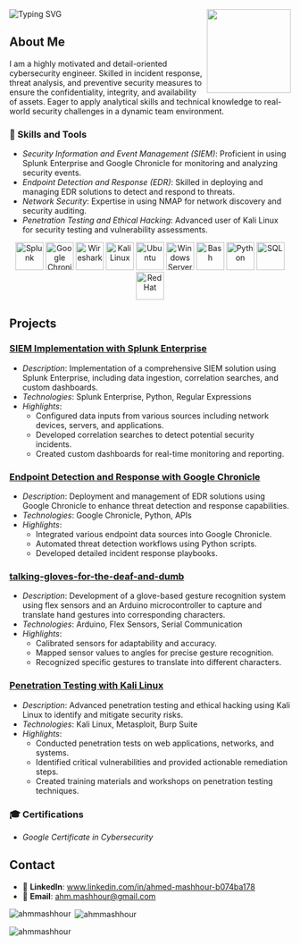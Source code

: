 <img align="right" height="150" src="https://i.giphy.com/media/v1.Y2lkPTc5MGI3NjExMjZybWx4ZXo0Y2N0anI1aHd5cWoxYmVndnlubDB5NXN2YWFxOGIybyZlcD12MV9pbnRlcm5hbF9naWZfYnlfaWQmY3Q9Zw/RDZo7znAdn2u7sAcWH/giphy.gif"  />

   </head>
<body>
    <div class="typing-svg">
                <img src="https://readme-typing-svg.herokuapp.com/?font=Righteous&size=35&center=true&vCenter=true&width=500&height=70&duration=4000&lines=Hi+There!+👋;+I'm+Ahmed+Mashhour;+Communication+Engineer;+CyberSecurity+Engineer;" alt="Typing SVG">
    </div>
</body>
</html>

## About Me
I am a highly motivated and detail-oriented cybersecurity engineer. Skilled in incident response, threat analysis, and preventive security measures to ensure the confidentiality, integrity, and availability of assets. Eager to apply analytical skills and technical knowledge to real-world security challenges in a dynamic team environment.

### 🧰 Skills and Tools
- *Security Information and Event Management (SIEM)*: Proficient in using Splunk Enterprise and Google Chronicle for monitoring and analyzing security events.
- *Endpoint Detection and Response (EDR)*: Skilled in deploying and managing EDR solutions to detect and respond to threats.
- *Network Security*: Expertise in using NMAP for network discovery and security auditing.
- *Penetration Testing and Ethical Hacking*: Advanced user of Kali Linux for security testing and vulnerability assessments.

<p align="center">
  <a href="#"><img src="https://cdn.jsdelivr.net/gh/devicons/devicon/icons/splunk/splunk-original.svg" title="Splunk" alt="Splunk" width="50" height="50"/></a>
  <a href="#"><img src="https://cdn.jsdelivr.net/gh/devicons/devicon/icons/google/google-original.svg" title="Google Chronicle" alt="Google Chronicle" width="50" height="50"/></a>
  <a href="#"><img src="https://cdn.jsdelivr.net/gh/devicons/devicon/icons/wireshark/wireshark-original.svg" title="Wireshark" alt="Wireshark" width="50" height="50"/></a>
  <a href="#"><img src="https://cdn.jsdelivr.net/gh/devicons/devicon/icons/linux/linux-original.svg" title="Kali Linux" alt="Kali Linux" width="50" height="50"/></a>
  <a href="#"><img src="https://cdn.jsdelivr.net/gh/devicons/devicon/icons/ubuntu/ubuntu-plain.svg" title="Ubuntu" alt="Ubuntu" width="50" height="50"/></a>
  <a href="#"><img src="https://cdn.jsdelivr.net/gh/devicons/devicon/icons/windows8/windows8-original.svg" title="Windows Server" alt="Windows Server" width="50" height="50"/></a>
  <a href="#"><img src="https://cdn.jsdelivr.net/gh/devicons/devicon/icons/bash/bash-original.svg" title="Bash" alt="Bash" width="50" height="50"/></a>
  <a href="#"><img src="https://cdn.jsdelivr.net/gh/devicons/devicon/icons/python/python-original.svg" title="Python" alt="Python" width="50" height="50"/></a>
  <a href="#"><img src="https://cdn.jsdelivr.net/gh/devicons/devicon/icons/mysql/mysql-original.svg" title="SQL" alt="SQL" width="50" height="50"/></a>
  <a href="#"><img src="https://cdn.jsdelivr.net/gh/devicons/devicon/icons/redhat/redhat-original.svg" title="RedHat" alt="RedHat" width="50" height="50"/></a>
</p>


## Projects
### [SIEM Implementation with Splunk Enterprise](https://github.com/yourusername/siem-splunk)
- *Description*: Implementation of a comprehensive SIEM solution using Splunk Enterprise, including data ingestion, correlation searches, and custom dashboards.
- *Technologies*: Splunk Enterprise, Python, Regular Expressions
- *Highlights*:
  - Configured data inputs from various sources including network devices, servers, and applications.
  - Developed correlation searches to detect potential security incidents.
  - Created custom dashboards for real-time monitoring and reporting.

### [Endpoint Detection and Response with Google Chronicle](https://github.com/yourusername/edr-google-chronicle)
- *Description*: Deployment and management of EDR solutions using Google Chronicle to enhance threat detection and response capabilities.
- *Technologies*: Google Chronicle, Python, APIs
- *Highlights*:
  - Integrated various endpoint data sources into Google Chronicle.
  - Automated threat detection workflows using Python scripts.
  - Developed detailed incident response playbooks.

### [talking-gloves-for-the-deaf-and-dumb](https://github.com/AhmMashhour/talking-gloves-for-the-deaf-and-dumb.git)
- *Description*: Development of a glove-based gesture recognition system using flex sensors and an Arduino microcontroller to capture and translate hand gestures into corresponding characters.
- *Technologies*: Arduino, Flex Sensors, Serial Communication
- *Highlights*:
  - Calibrated sensors for adaptability and accuracy.
  - Mapped sensor values to angles for precise gesture recognition.
  - Recognized specific gestures to translate into different characters.

### [Penetration Testing with Kali Linux](https://github.com/yourusername/pentest-kali-linux)
- *Description*: Advanced penetration testing and ethical hacking using Kali Linux to identify and mitigate security risks.
- *Technologies*: Kali Linux, Metasploit, Burp Suite
- *Highlights*:
  - Conducted penetration tests on web applications, networks, and systems.
  - Identified critical vulnerabilities and provided actionable remediation steps.
  - Created training materials and workshops on penetration testing techniques.

### 🎓 Certifications
- *Google Certificate in Cybersecurity*


## Contact
- 🔗 **LinkedIn**: www.linkedin.com/in/ahmed-mashhour-b074ba178
- 📧 **Email**: ahm.mashhour@gmail.com

<p><img align="left" src="https://github-readme-stats.vercel.app/api/top-langs?username=ahmmashhour&show_icons=true&locale=en&layout=compact" alt="ahmmashhour" /></p>

<p>&nbsp;<img align="center" src="https://github-readme-stats.vercel.app/api?username=ahmmashhour&show_icons=true&locale=en" alt="ahmmashhour" /></p>

<p><img align="center" src="https://github-readme-streak-stats.herokuapp.com/?user=ahmmashhour&" alt="ahmmashhour" /></p>





